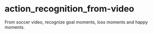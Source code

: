 # action_recognition_from-video
From soccer video, recognize goal moments, loss moments and happy moments. 

